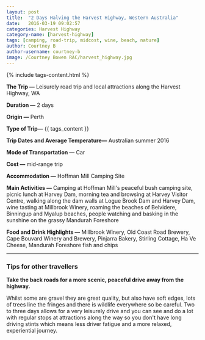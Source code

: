 ```yaml
---
layout: post
title:  "2 Days Halving the Harvest Highway, Western Australia"
date:   2016-03-19 09:02:57
categories: Harvest Highway
category-name: [harvest-highway]
tags: [camping, road-trip, midcost, wine, beach, nature]
author: Courtney B
author-username: courtney-b
image: /Courtney Bowen RAC/harvest_highway.jpg
---
```


{% include tags-content.html %}

**The Trip &mdash;** Leisurely road trip and local attractions along the Harvest Highway, WA

**Duration &mdash;** 2 days

**Origin &mdash;** Perth

**Type of Trip&mdash;** {{ tags_content }}

**Trip Dates and Average Temperature&mdash;** Australian summer 2016

**Mode of Transportation &mdash;** Car

**Cost &mdash;** mid-range trip

**Accommodation &mdash;** Hoffman Mill Camping Site

**Main Activities &mdash;** Camping at Hoffman Mill's peaceful bush camping site, picnic lunch at Harvey Dam, morning tea and browsing at Harvey Visitor Centre, walking along the dam walls at Logue Brook Dam and Harvey Dam, wine tasting at Millbrook Winery, roaming the beaches of Belvidere, Binningup and Myalup beaches, people watching and basking in the sunshine on the grassy Mandurah Foreshore

**Food and Drink Highlights &mdash;** Millbrook Winery, Old Coast Road Brewery, Cape Bouvard Winery and Brewery, Pinjarra Bakery, Stirling Cottage, Ha Ve Cheese, Mandurah Foreshore fish and chips  


<hr />


### Tips for other travellers
**Take the back roads for a more scenic, peaceful drive away from the highway.**  

 Whilst some are gravel they are great quality, but also have soft edges, lots of trees line the fringes and there is wildlife everywhere so be careful. Two to three days allows for a very leisurely drive and you can see and do a lot with regular stops at attractions along the way so you don't have long driving stints which means less driver fatigue and a more relaxed, experiential journey.
